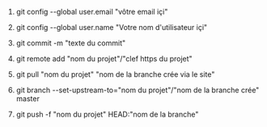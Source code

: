 1) git config --global user.email "vôtre email içi"

2) git config --global user.name "Votre nom d'utilisateur içi"

3) git commit -m "texte du commit"

4) git remote add "nom du projet"/"clef https du projet"

5) git pull "nom du projet" "nom de la branche crée via le site"

6) git branch --set-upstream-to="nom du projet"/"nom de la branche crée" master

7) git push -f "nom du projet" HEAD:"nom de la branche"